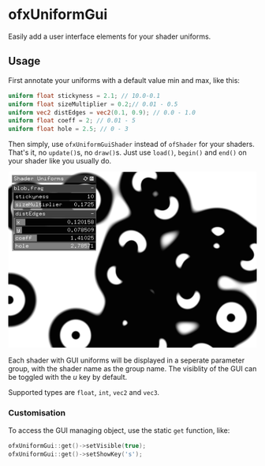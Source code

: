# ofxUniformGui

Easily add a user interface elements for your shader uniforms.

## Usage

First annotate your uniforms with a default value min and max, like this:

``` glsl
uniform float stickyness = 2.1; // 10.0-0.1
uniform float sizeMultiplier = 0.2;// 0.01 - 0.5
uniform vec2 distEdges = vec2(0.1, 0.9); // 0.0 - 1.0
uniform float coeff = 2; // 0.01 - 5
uniform float hole = 2.5; // 0 - 3

```

Then simply, use `ofxUniformGuiShader` instead of `ofShader` for your shaders. That's it, no `update()`s, no `draw()`s. Just use `load()`, `begin()` and `end()` on your shader like you usually do.

![screenshot](screenshot.png)

Each shader with GUI uniforms will be displayed in a seperate parameter group, with the shader name as the group name. The visiblity of the GUI can be toggled with the *u* key by default.

Supported types are `float`, `int`, `vec2` and `vec3`.

### Customisation

To access the GUI managing object, use the static `get` function, like:
```c++
ofxUniformGui::get()->setVisible(true);
ofxUniformGui::get()->setShowKey('s');
```

